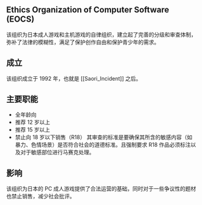 ## Ethics Organization of Computer Software (EOCS)

该组织为日本成人游戏和主机游戏的自律组织，建立起了完善的分级和审查体制，弥补了法律的模糊性，满足了保护创作自由和保护青少年的需求。

## 成立
该组织成立于 1992 年，也就是 [[Saori_Incident]] 之后。
## 主要职能
- 全年龄向
- 推荐 12 岁以上
- 推荐 15 岁以上
- 禁止向 18 岁以下销售（R18）
其审查的标准是要确保其所含的敏感内容（如暴力、色情场景）是否符合社会的道德标准。且强制要求 R18 作品必须标注以及对于敏感部位进行马赛克处理。
## 影响
该组织为日本的 PC 成人游戏提供了合法运营的基础，同时对于一些争议性的题材也禁止销售，减少社会批评。

